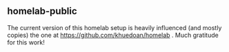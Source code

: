 ## homelab-public

The current version of this homelab setup is heavily influenced (and mostly copies) the one at https://github.com/khuedoan/homelab .  Much gratitude for this work!

